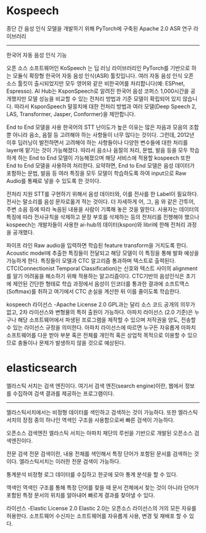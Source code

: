 Kospeech
=============
종단 간 음성 인식 모델을 개발하기 위해 PyTorch에 구축된 Apache 2.0 ASR 연구 라이브러리

<hr>

 한국어 자동 음성 인식 기능

오픈 소스 소프트웨어인 KoSpeech 는 딥 러닝 라이브러리인 PyTorch를 기반으로 하는 모듈식 확장형 한국어 자동 음성 인식(ASR) 툴킷입니다. 여러 자동 음성 인식 오픈 소스 툴킷이 출시되었지만 모두 영어와 같은 비한국어를 처리합니다(예: ESPnet, Espresso). 
AI Hub는 KsponSpeech로 알려진 한국어 음성 코퍼스 1,000시간을 공개했지만 모델 성능을 비교할 수 있는 전처리 방법과 기준 모델이 확립되어 있지 않습니다. 따라서 KsponSpeech 말뭉치에 대한 전처리 방법과 여러 모델(Deep Speech 2, LAS, Transformer, Jasper, Conformer)을 제안합니다.



End to End 모델을 사용
한국어의 STT 난이도가 높은 이유는 많은 자음과 모음의 조합뿐 아니라 음소, 음절 등 고려해야 하는 사항들이 너무 많다는 것이다. 
그런데, 2012년 이후 딥러닝이 발전하면서 고려해야 하는 사항들이나 다양한 변수들에 대한 처리를 layer에 맡기는 것이 가능해졌다. 
따라서 음소나 음절의 처리, 문법, 발음 등을 모두 학습하게 하는 End to End 모델이 가능해졌으며 해당 서비스에 적용할 kospeech 또한 End to End 모델을 사용하여 처리한다. 
요약하면, End to End 모델은 음성 데이터가 포함하는 문법, 발음 등 여러 특징을 모두 모델이 학습하도록 하여 input으로 Raw Audio를 통째로 넣을 수 있도록 한 것이다. 

전처리 지원
STT를 구현하기 위해서 음성 데이터와, 이를 전사를 한 Label이 필요하다. 
전사는 말소리를 음성 문자로옮겨 적는 것이다. 더 자세하게 어, 그, 음 와 같은 간투어, 주변 소음 등에 따라 녹음된 내용을 사람이 기록해 놓은 것을 말한다.
사용자는 데이터의 특징에 따라 전사규칙을 삭제하고 문장 부호를 삭제하는 등의 전처리를 진행해야 했으나 kospeech는 개발자들이 사용한 ai-hub의 데이터(kspon)와 libri에 한해 전처리 과정을 공개했다.

파이프 라인
Raw audio을 입력하면 학습된 feature transform을 거치도록 한다. Acoustic model에 추출한 특징들이 전달되고 해당 모델이 이 특징을 통해 발화 예상을 가능하게 한다. 특징들이 모델과 CTC 알고리즘 통과하며 텍스트로 출력된다.
CTC(Connectionist Temporal Classification)는 신호와 텍스트 사이의 alignment를 알기 어려움을 해소하기 위해 적용하는 알고리즘이다. CTC기반의 음성인식은 초기에 제안된 간단한 형태로 학습 과정에서 음성이 인코더를 통과한 결과에 소프트맥스(Softmax)를 취하고 여기에서 CTC 손실을 계산한 뒤 이를 줄이도록 학습한다.

kospeech 라이선스
-Apache License 2.0
GPL과는 달리 소스 코드 공개의 의무가 없고, 2차 라이선스와 변형물의 특허 출원이 가능하다. 
아파치 라이선스 (2.0 기준)은 누구나 해당 소프트웨어에서 파생된 프로그램을 제작할 수 있으며 저작권을 양도, 전송할 수 있는 라이선스 규정을 의미한다. 아파치 라이선스에 따르면 누구든 자유롭게 아파치 소프트웨어를 다운 받아 부분 혹은 전체를 개인적 혹은 상업적 목적으로 이용할 수 있으므로 충돌이나 문제가 발생하지 않을 것으로 예상된다.




elasticsearch
==========

엘라스틱 서치는 검색 엔진이다. 여기서 검색 엔진(search engine)이란, 웹에서 정보를 수집하여 검색 결과를 제공하는 프로그램이다. 
<hr>

엘라스틱서치에서는 비정형 데이터를 색인하고 검색하는 것이 가능하다. 
또한 엘라스틱서치의 장점 중의 하나인 역색인 구조을 사용함으로써 빠른 검색이 가능하다.


오픈소스 검색엔진
엘라스틱 서치는 아파치 재단의 루씬을 기반으로 개발된 오픈소스 검색엔진이다.

전문 검색
전문 검색이란, 내용 전체를 색인해서 특정 단어가 포함된 문서를 검색하는 것이다. 엘라스틱서치는 이러한 전문 검색이 가능하다.

통계분석
비정형 로그 데이터를 수집하고 한곳에 모아 통계 분석을 할 수 있다.

역색인
역색인 구조를 통해 특정 단어를 찾을 때 문서 전체에서 찾는 것이 아니라 단어가 포함된 특정 문서의 위치를 알아내어 빠르게 결과를 찾아낼 수 있다.


라이선스
-Elastic License 2.0
Elastic 2.0는 오픈소스 라이선스의 거의 모든 자유를 허용한다. 소프트웨어 수신자는 소프트웨어를 자유롭게 사용, 변경 및 재배포 할 수 있다.





